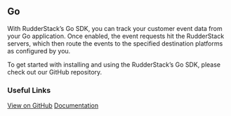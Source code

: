 ## Go

With RudderStack’s Go SDK, you can track your customer event data from your Go application. Once enabled, the event requests hit the RudderStack servers, which then route the events to the specified destination platforms as configured by you.

To get started with installing and using the RudderStack’s Go SDK, please check out our GitHub repository.

### Useful Links

[View on GitHub](https://github.com/rudderlabs/analytics-go)
[Documentation](https://docs.rudderstack.com/rudderstack-sdk-integration-guides/rudderstack-go-sdk)

[//]: # "These are reference links used in the body of this note and get stripped out when the markdown processor does its job. There is no need to format nicely because it shouldn't be seen. Thanks SO - http://stackoverflow.com/questions/4823468/store-comments-in-markdown-syntax"
